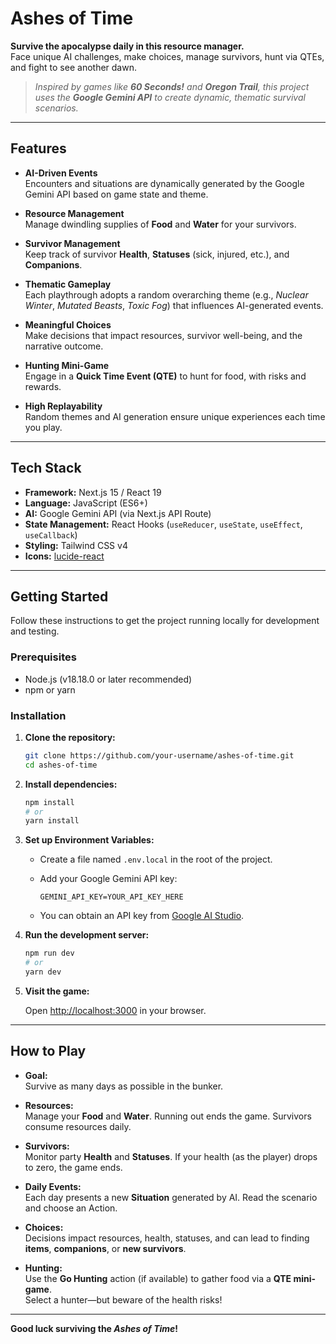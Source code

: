 # Ashes of Time

**Survive the apocalypse daily in this resource manager.**  
Face unique AI challenges, make choices, manage survivors, hunt via QTEs, and fight to see another dawn.

> _Inspired by games like **60 Seconds!** and **Oregon Trail**, this project uses the **Google Gemini API** to create dynamic, thematic survival scenarios._

---

## Features

- **AI-Driven Events**  
  Encounters and situations are dynamically generated by the Google Gemini API based on game state and theme.

- **Resource Management**  
  Manage dwindling supplies of **Food** and **Water** for your survivors.

- **Survivor Management**  
  Keep track of survivor **Health**, **Statuses** (sick, injured, etc.), and **Companions**.

- **Thematic Gameplay**  
  Each playthrough adopts a random overarching theme (e.g., _Nuclear Winter_, _Mutated Beasts_, _Toxic Fog_) that influences AI-generated events.

- **Meaningful Choices**  
  Make decisions that impact resources, survivor well-being, and the narrative outcome.

- **Hunting Mini-Game**  
  Engage in a **Quick Time Event (QTE)** to hunt for food, with risks and rewards.

- **High Replayability**  
  Random themes and AI generation ensure unique experiences each time you play.

---

## Tech Stack

- **Framework:** Next.js 15 / React 19
- **Language:** JavaScript (ES6+)
- **AI:** Google Gemini API (via Next.js API Route)
- **State Management:** React Hooks (`useReducer`, `useState`, `useEffect`, `useCallback`)
- **Styling:** Tailwind CSS v4
- **Icons:** [lucide-react](https://lucide.dev/)

---

## Getting Started

Follow these instructions to get the project running locally for development and testing.

### Prerequisites

- Node.js (v18.18.0 or later recommended)
- npm or yarn

### Installation

1. **Clone the repository:**

   ```bash
   git clone https://github.com/your-username/ashes-of-time.git
   cd ashes-of-time
   ```

2. **Install dependencies:**

   ```bash
   npm install
   # or
   yarn install
   ```

3. **Set up Environment Variables:**

   - Create a file named `.env.local` in the root of the project.
   - Add your Google Gemini API key:

     ```
     GEMINI_API_KEY=YOUR_API_KEY_HERE
     ```

   - You can obtain an API key from [Google AI Studio](https://makersuite.google.com/).

4. **Run the development server:**

   ```bash
   npm run dev
   # or
   yarn dev
   ```

5. **Visit the game:**

   Open [http://localhost:3000](http://localhost:3000) in your browser.

---

## How to Play

- **Goal:**  
  Survive as many days as possible in the bunker.

- **Resources:**  
  Manage your **Food** and **Water**. Running out ends the game. Survivors consume resources daily.

- **Survivors:**  
  Monitor party **Health** and **Statuses**. If your health (as the player) drops to zero, the game ends.

- **Daily Events:**  
  Each day presents a new **Situation** generated by AI. Read the scenario and choose an Action.

- **Choices:**  
  Decisions impact resources, health, statuses, and can lead to finding **items**, **companions**, or **new survivors**.

- **Hunting:**  
  Use the **Go Hunting** action (if available) to gather food via a **QTE mini-game**.  
  Select a hunter—but beware of the health risks!

---

**Good luck surviving the _Ashes of Time_!**
